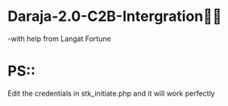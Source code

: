 # Daraja-2.0-C2B-Intergration👨‍💻
-with help from Langat Fortune
# PS::
Edit the credentials in stk_initiate.php and it will work perfectly

